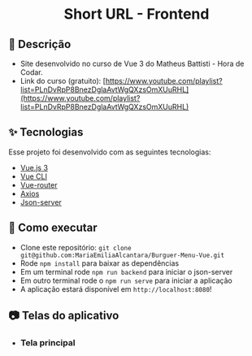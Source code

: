 <h1 align="center">Short URL - Frontend</h1>

## 📝 Descrição

- Site desenvolvido no curso de Vue 3 do Matheus Battisti - Hora de Codar.
- Link do curso (gratuito): [https://www.youtube.com/playlist?list=PLnDvRpP8BnezDglaAvtWgQXzsOmXUuRHL](https://www.youtube.com/playlist?list=PLnDvRpP8BnezDglaAvtWgQXzsOmXUuRHL)

## ✨ Tecnologias

Esse projeto foi desenvolvido com as seguintes tecnologias:

- [Vue.js 3](https://vuejs.org/)
- [Vue CLI](https://cli.vuejs.org/)
- [Vue-router](https://router.vuejs.org/)
- [Axios](https://axios-http.com/ptbr/)
- [Json-server](https://www.npmjs.com/package/json-server)

## 🚀 Como executar

- Clone este repositório: `git clone git@github.com:MariaEmiliaAlcantara/Burguer-Menu-Vue.git`
- Rode `npm install` para baixar as dependências
- Em um terminal rode `npm run backend` para iniciar o json-server
- Em outro terminal rode o `npm run serve` para iniciar a aplicação
- A aplicação estará disponível em `http://localhost:8080`!

## 📷 Telas do aplicativo

- ### Tela principal
